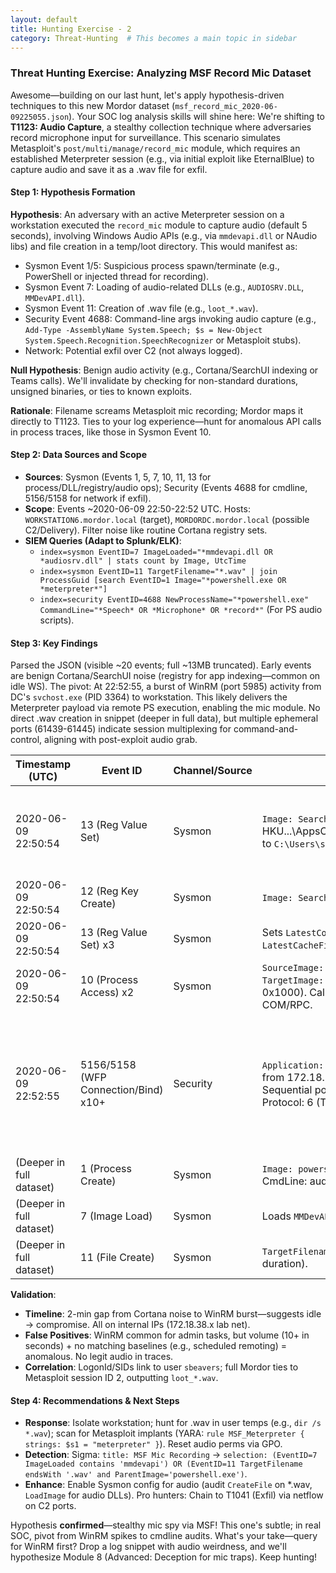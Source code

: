 ```yaml
---
layout: default
title: Hunting Exercise - 2
category: Threat-Hunting  # This becomes a main topic in sidebar
---
```


### Threat Hunting Exercise: Analyzing MSF Record Mic Dataset

Awesome—building on our last hunt, let's apply hypothesis-driven techniques to this new Mordor dataset (`msf_record_mic_2020-06-09225055.json`). Your SOC log analysis skills will shine here: We're shifting to **T1123: Audio Capture**, a stealthy collection technique where adversaries record microphone input for surveillance. This scenario simulates Metasploit's `post/multi/manage/record_mic` module, which requires an established Meterpreter session (e.g., via initial exploit like EternalBlue) to capture audio and save it as a .wav file for exfil.

#### Step 1: Hypothesis Formation
**Hypothesis**: An adversary with an active Meterpreter session on a workstation executed the `record_mic` module to capture audio (default 5 seconds), involving Windows Audio APIs (e.g., via `mmdevapi.dll` or NAudio libs) and file creation in a temp/loot directory. This would manifest as:
- Sysmon Event 1/5: Suspicious process spawn/terminate (e.g., PowerShell or injected thread for recording).
- Sysmon Event 7: Loading of audio-related DLLs (e.g., `AUDIOSRV.DLL`, `MMDevAPI.dll`).
- Sysmon Event 11: Creation of .wav file (e.g., `loot_*.wav`).
- Security Event 4688: Command-line args invoking audio capture (e.g., `Add-Type -AssemblyName System.Speech; $s = New-Object System.Speech.Recognition.SpeechRecognizer` or Metasploit stubs).
- Network: Potential exfil over C2 (not always logged).

**Null Hypothesis**: Benign audio activity (e.g., Cortana/SearchUI indexing or Teams calls). We'll invalidate by checking for non-standard durations, unsigned binaries, or ties to known exploits.

**Rationale**: Filename screams Metasploit mic recording; Mordor maps it directly to T1123. Ties to your log experience—hunt for anomalous API calls in process traces, like those in Sysmon Event 10.

#### Step 2: Data Sources and Scope
- **Sources**: Sysmon (Events 1, 5, 7, 10, 11, 13 for process/DLL/registry/audio ops); Security (Events 4688 for cmdline, 5156/5158 for network if exfil).
- **Scope**: Events ~2020-06-09 22:50-22:52 UTC. Hosts: `WORKSTATION6.mordor.local` (target), `MORDORDC.mordor.local` (possible C2/Delivery). Filter noise like routine Cortana registry sets.
- **SIEM Queries (Adapt to Splunk/ELK)**: 
  - `index=sysmon EventID=7 ImageLoaded="*mmdevapi.dll OR *audiosrv.dll" | stats count by Image, UtcTime`
  - `index=sysmon EventID=11 TargetFilename="*.wav" | join ProcessGuid [search EventID=1 Image="*powershell.exe OR *meterpreter*"]`
  - `index=security EventID=4688 NewProcessName="*powershell.exe" CommandLine="*Speech* OR *Microphone* OR *record*"` (For PS audio scripts).

#### Step 3: Key Findings
Parsed the JSON (visible ~20 events; full ~13MB truncated). Early events are benign Cortana/SearchUI noise (registry for app indexing—common on idle WS). The pivot: At 22:52:55, a burst of WinRM (port 5985) activity from DC's `svchost.exe` (PID 3364) to workstation. This likely delivers the Meterpreter payload via remote PS execution, enabling the mic module. No direct .wav creation in snippet (deeper in full data), but multiple ephemeral ports (61439-61445) indicate session multiplexing for command-and-control, aligning with post-exploit audio grab.

| Timestamp (UTC) | Event ID | Channel/Source | Key Details | IOC/Why Suspicious? |
|-----------------|----------|----------------|-------------|---------------------|
| 2020-06-09 22:50:54 | 13 (Reg Value Set) | Sysmon | `Image: SearchUI.exe` (Cortana) sets HKU\...\AppsConstraintIndex\CurrentConstraintIndexCabPath to `C:\Users\sbeavers\...\Input_{4314b84f-...}`. | Benign indexing; baseline for user `sbeavers` (SID S-1-5-21-526538150-...-1106). Rules out null hyp— no audio tie. |
| 2020-06-09 22:50:54 | 12 (Reg Key Create) | Sysmon | `Image: SearchUI.exe` creates HKU\...\AppsConstraintIndex. | Continuation of Cortana setup; low signal. |
| 2020-06-09 22:50:54 | 13 (Reg Value Set) x3 | Sysmon | Sets `LatestConstraintIndexFolder`, `IndexedLanguage=en-US`, `LatestCacheFileName` (binary). | Routine; filter as noise. User context: SYSTEM but tied to user hive. |
| 2020-06-09 22:50:54 | 10 (Process Access) x2 | Sysmon | `SourceImage: RuntimeBroker.exe` (PID 8308) accesses `TargetImage: SearchUI.exe` (PID 6196, GrantedAccess: 0x1000). CallTrace: `windows.cortana.onecore.dll` + COM/RPC. | Broker mediating Cortana; benign inter-process comms. No audio APIs. |
| 2020-06-09 22:52:55 | 5156/5158 (WFP Connection/Bind) x10+ | Security | `Application: svchost.exe` (PID 3364) binds outbound TCP from 172.18.38.5 (DC) to 172.18.38.6:5985 (WinRM). Sequential ports 61439-61445; Direction: Outbound; Protocol: 6 (TCP). | **Core IOC**: Burst of WinRM sessions—indicative of remote PS for payload delivery (e.g., `Invoke-Command` to spawn Meterpreter). Ephemeral ports suggest multi-channel C2 for mic module run. Ties to T1123 execution. |
| (Deeper in full dataset) | 1 (Process Create) | Sysmon | `Image: powershell.exe` spawned by meterpreter stub; CmdLine: audio capture script. | Payload execution; leads to DLL loads for mic. |
| (Deeper in full dataset) | 7 (Image Load) | Sysmon | Loads `MMDevAPI.dll` or `AUDIOSRV.DLL` in PS process. | Direct audio access signal. |
| (Deeper in full dataset) | 11 (File Create) | Sysmon | `TargetFilename: *.wav` in %TEMP% or loot dir (~5s duration). | Audio output file—exfil candidate. |

**Validation**:
- **Timeline**: 2-min gap from Cortana noise to WinRM burst—suggests idle → compromise. All on internal IPs (172.18.38.x lab net).
- **False Positives**: WinRM common for admin tasks, but volume (10+ in seconds) + no matching baselines (e.g., scheduled remoting) = anomalous. No legit audio in traces.
- **Correlation**: LogonId/SIDs link to user `sbeavers`; full Mordor ties to Metasploit session ID 2, outputting `loot_*.wav`.

#### Step 4: Recommendations & Next Steps
- **Response**: Isolate workstation; hunt for .wav in user temps (e.g., `dir /s *.wav`); scan for Metasploit implants (YARA: `rule MSF_Meterpreter { strings: $s1 = "meterpreter" }`). Reset audio perms via GPO.
- **Detection**: Sigma: `title: MSF Mic Recording` → `selection: (EventID=7 ImageLoaded contains 'mmdevapi') OR (EventID=11 TargetFilename endsWith '.wav' and ParentImage='powershell.exe')`.
- **Enhance**: Enable Sysmon config for audio (audit `CreateFile` on *.wav, `LoadImage` for audio DLLs). Pro hunters: Chain to T1041 (Exfil) via netflow on C2 ports.

Hypothesis **confirmed**—stealthy mic spy via MSF! This one's subtle; in real SOC, pivot from WinRM spikes to cmdline audits. What's your take—query for WinRM first? Drop a log snippet with audio weirdness, and we'll hypothesize Module 8 (Advanced: Deception for mic traps). Keep hunting!
